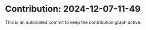 # Contribution: 2024-12-07-11-49
This is an automated commit to keep the contribution graph active.
